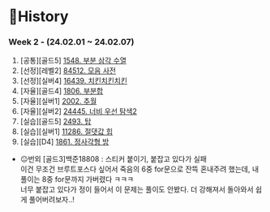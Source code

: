 # 📜History

### Week 2 - (24.02.01 ~ 24.02.07)
1. [공통][골드5] [1548. 부분 삼각 수열](https://github.com/SunYerim/ssafyAlgorithmStudy/tree/baejun/baejun/BaejunRepo/src/week2/BOJ1548)
2. [선정][레벨2] [84512. 모음 사전](https://github.com/SunYerim/ssafyAlgorithmStudy/tree/baejun/baejun/BaejunRepo/src/week2/PGM84512)
3. [선정][실버4] [16439. 치킨치킨치킨](https://github.com/SunYerim/ssafyAlgorithmStudy/tree/baejun/baejun/BaejunRepo/src/week2/BOJ16439)
4. [자율][골드4] [1806. 부분합](https://github.com/SunYerim/ssafyAlgorithmStudy/tree/baejun/baejun/BaejunRepo/src/week2/BOJ1806)
5. [자율][실버1] [2002. 추월](https://github.com/SunYerim/ssafyAlgorithmStudy/tree/baejun/baejun/BaejunRepo/src/week2/BOJ2002)
6. [자율][실버2] [24445. 너비 우선 탐색2](https://github.com/SunYerim/ssafyAlgorithmStudy/tree/baejun/baejun/BaejunRepo/src/week2/BOJ18808)
7. [실습][골드5] [2493. 탑](https://github.com/SunYerim/ssafyAlgorithmStudy/tree/baejun/baejun/BaejunRepo/src/week2/BOJ2493)
8. [실습][실버1] [11286. 절댓값 힙](https://github.com/SunYerim/ssafyAlgorithmStudy/tree/baejun/baejun/BaejunRepo/src/week2/BOJ11286)
9. [실습][D4] [1861. 정사각형 방](https://github.com/SunYerim/ssafyAlgorithmStudy/tree/baejun/baejun/BaejunRepo/src/week2/SWEA1861)
- 😐번외
[골드3]백준18808 : 스티커 붙이기, 붙잡고 있다가 실패 <br>
이건 무조건 브루트포스다 싶어서 죽음의 6중 for문으로 잔뜩 혼내주려 했는데, 내 풀이는 8중 for문까지 가버렸다 ㅋㅋㅋ <br>
너무 붙잡고 있다가 정이 들어서 이 문제는 풀이도 안봤다. 더 강해져서 돌아와서 쉽게 풀어버려보자..!
